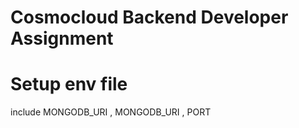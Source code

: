 # Cosmocloud Backend Developer Assignment

# Setup env file 
include MONGODB_URI , MONGODB_URI , PORT
